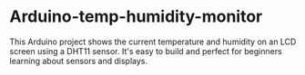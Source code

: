 # Arduino-temp-humidity-monitor
This Arduino project shows the current temperature and humidity on an LCD screen using a DHT11 sensor. It's easy to build and perfect for beginners learning about sensors and displays.
